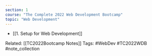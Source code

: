 ```yaml
---
section: 1
course: "The Complete 2022 Web Development Bootcamp"
topic: "Web Development"
---
```


- [[1. Setup for Web Development]]

Related: [[TC2022Bootcamp Notes]]
Tags: #WebDev #TC2022WDB #note_collection
